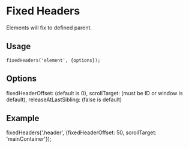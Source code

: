 # Fixed Headers
Elements will fix to defined parent.

## Usage
`fixedHeaders('element', {options});`

## Options
fixedHeaderOffset: (default is 0),
scrollTarget: (must be ID or window is default),
releaseAtLastSibling: (false is default)

## Example
fixedHeaders('.header', {fixedHeaderOffset: 50, scrollTarget: 'mainContainer'});
